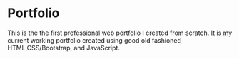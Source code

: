 # Portfolio

This is the the first professional web portfolio I created from scratch. It is my current working portfolio created using good old fashioned HTML,CSS/Bootstrap, and JavaScript.
